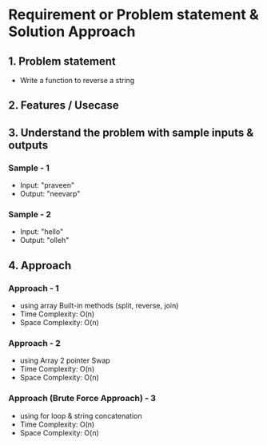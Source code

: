 # Requirement or Problem statement & Solution Approach

## 1. Problem statement

- Write a function to reverse a string

## 2. Features / Usecase

## 3. Understand the problem with sample inputs & outputs

### Sample - 1

- Input: "praveen"
- Output: "neevarp"

### Sample - 2

- Input: "hello"
- Output: "olleh"

## 4. Approach

### Approach - 1

- using array Built-in methods (split, reverse, join)
- Time Complexity: O(n)
- Space Complexity: O(n)

### Approach - 2

- using Array 2 pointer Swap
- Time Complexity: O(n)
- Space Complexity: O(n)

### Approach (Brute Force Approach) - 3

- using for loop & string concatenation
- Time Complexity: O(n)
- Space Complexity: O(n)
